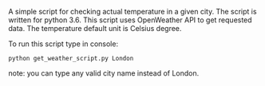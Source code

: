 
A simple script for checking actual temperature in a given city.
The script is written for python 3.6.
This script uses OpenWeather API to get requested data.
The temperature default unit is Celsius degree.

To run this script type in console:

```
python get_weather_script.py London
```

note: you can type any valid city name instead of London.


